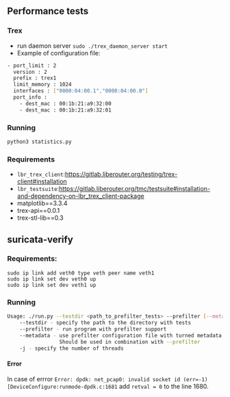 ## Performance tests
### Trex
* run daemon server `sudo ./trex_daemon_server start` 
* Example of configuration file:
```bash
- port_limit : 2 
  version : 2 
  prefix : trex1 
  limit_memory : 1024 
  interfaces : ["0000:04:00.1","0000:04:00.0"] 
  port_info :
    - dest_mac : 00:1b:21:a9:32:00
    - dest_mac : 00:1b:21:a9:32:01
```
### Running
```bash
python3 statistics.py
```
### Requirements
* `lbr_trex_client`:https://gitlab.liberouter.org/testing/trex-client#installation
* `lbr_testsuite`:https://gitlab.liberouter.org/tmc/testsuite#installation-and-dependency-on-lbr_trex_client-package
* matplotlib==3.3.4
* trex-api==0.0.1
* trex-stl-lib==0.3

## suricata-verify 
### Requirements: 
```
sudo ip link add veth0 type veth peer name veth1
sudo ip link set dev veth0 up
sudo ip link set dev veth1 up
```
### Running
```bash
Usage: ./run.py --testdir <path_to_prefilter_tests> --prefilter [--metadata] -j 1
	--testdir - specify the path to the directory with tests
	--prefilter - run program with prefilter support
	--metadata - use prefilter configuration file with turned metadata on. 
				 Should be used in combination with --prefilter
	-j - specify the number of threads
```
#### Error
In case of errror `Error: dpdk: net_pcap0: invalid socket id (err=-1) [DeviceConfigure:runmode-dpdk.c:1681` add `retval = 0` to the line 1680. 
